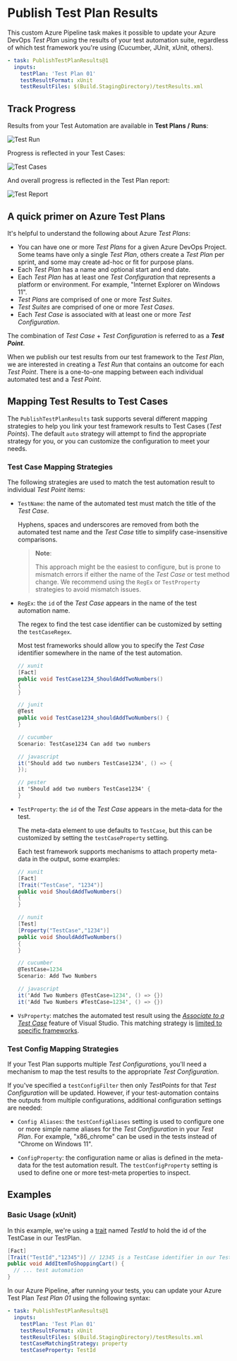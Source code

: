 # Publish Test Plan Results

This custom Azure Pipeline task makes it possible to update your Azure DevOps _Test Plan_ using the results of your test automation suite, regardless of which test framework you're using (Cucumber, JUnit, xUnit, others).

```yaml
- task: PublishTestPlanResults@1
  inputs:
    testPlan: 'Test Plan 01'
    testResultFormat: xUnit
    testResultFiles: $(Build.StagingDirectory)/testResults.xml
```

## Track Progress

Results from your Test Automation are available in **Test Plans / Runs**:

![Test Run](docs/img/test-run_800x.png)

Progress is reflected in your Test Cases:

![Test Cases](docs/img/test-cases_800x.png)

And overall progress is reflected in the Test Plan report:

![Test Report](docs/img/test-report_800x.png)

## A quick primer on Azure Test Plans

It's helpful to understand the following about Azure _Test Plans_:

- You can have one or more _Test Plans_ for a given Azure DevOps Project. Some teams have only a single _Test Plan_, others create a _Test Plan_ per sprint, and some may create ad-hoc or fit for purpose plans.
- Each _Test Plan_ has a name and optional start and end date.
- Each _Test Plan_ has at least one _Test Configuration_ that represents a platform or environment. For example, "Internet Explorer on Windows 11".
- _Test Plans_ are comprised of one or more _Test Suites_.
- _Test Suites_ are comprised of one or more _Test Cases_.
- Each _Test Case_ is associated with at least one or more _Test Configuration_.

The combination of _Test Case_ + _Test Configuration_ is referred to as a **_Test Point_**.

When we publish our test results from our test framework to the _Test Plan_, we are interested in creating a _Test Run_ that contains an outcome for each _Test Point_. There is a one-to-one mapping between each individual automated test and a _Test Point_.

## Mapping Test Results to Test Cases

The `PublishTestPlanResults` task supports several different mapping strategies to help you link your test framework results to Test Cases (_Test Points_). The default `auto` strategy will attempt to find the appropriate strategy for you, or you can customize the configuration to meet your needs.

### Test Case Mapping Strategies

The following strategies are used to match the test automation result to individual _Test Point_ items:

- `TestName`: the name of the automated test must match the title of the _Test Case_.

  Hyphens, spaces and underscores are removed from both the automated test name and the _Test Case_ title to simplify case-insensitive comparisons.

  > **Note**:
  >
  > This approach might be the easiest to configure, but is prone to mismatch errors if either the name of the _Test Case_ or test method change.
  > We recommend using the `RegEx` or `TestProperty` strategies to avoid mismatch issues.

- `RegEx`: the `id` of the _Test Case_ appears in the name of the test automation name.

   The regex to find the test case identifier can be customized by setting the `testCaseRegex`.

   Most test frameworks should allow you to specify the _Test Case_ identifier somewhere in the name of the test automation.

   ```csharp
   // xunit
   [Fact]
   public void TestCase1234_ShouldAddTwoNumbers()
   {
   }

   // junit
   @Test
   public void TestCase1234_shouldAddTwoNumbers() {
   }

   // cucumber
   Scenario: TestCase1234 Can add two numbers

   // javascript
   it('Should add two numbers TestCase1234', () => {
   });

   // pester
   it 'Should add two numbers TestCase1234' {
   }
   ```

- `TestProperty`: the `id` of the _Test Case_ appears in the meta-data for the test.

   The meta-data element to use defaults to `TestCase`, but this can be customized by setting the `testCaseProperty` setting.

   Each test framework supports mechanisms to attach property meta-data in the output, some examples:

   ```csharp
   // xunit
   [Fact]
   [Trait("TestCase", "1234")]
   public void ShouldAddTwoNumbers() 
   {
   }

   // nunit
   [Test]
   [Property("TestCase","1234")]
   public void ShouldAddTwoNumbers()
   {
   }

   // cucumber
   @TestCase=1234
   Scenario: Add Two Numbers

   // javascript
   it('Add Two Numbers @TestCase=1234', () => {})
   it('Add Two Numbers #TestCase=1234', () => {})
   ```
- `VsProperty`: matches the automated test result using the [_Associate to a Test Case_](https://learn.microsoft.com/en-us/azure/devops/test/associate-automated-test-with-test-case?view=azure-devops) feature of Visual Studio. This matching strategy is [limited to specific frameworks](https://learn.microsoft.com/en-us/azure/devops/test/associate-automated-test-with-test-case?view=azure-devops#test-types).

### Test Config Mapping Strategies

If your Test Plan supports multiple _Test Configurations_, you'll need a mechanism to map the test results to the appropriate _Test Configuration_.

If you've specified a `testConfigFilter` then only _TestPoints_ for that _Test Configuration_ will be updated. However, if your test-automation contains the outputs from multiple configurations, additional configuration settings are needed:

- `Config Aliases`: the `testConfigAliases` setting is used to configure one or more simple name aliases for the _Test Configuration_ in your _Test Plan_. For example, "x86_chrome" can be used in the tests instead of "Chrome on Windows 11".

- `ConfigProperty`: the configuration name or alias is defined in the meta-data for the test automation result. The `testConfigProperty` setting is used to define one or more test-meta properties to inspect.

## Examples

### Basic Usage (xUnit)

In this example, we're using a [trait][xunit-traits] named _TestId_ to hold the id of the TestCase in our TestPlan.

```csharp
[Fact]
[Trait("TestId","12345")] // 12345 is a TestCase identifier in our TestPlan
public void AddItemToShoppingCart() {
  // ... test automation
}
```

In our Azure Pipeline, after running your tests, you can update your Azure Test Plan _Test Plan 01_ using the following syntax:

```yaml
- task: PublishTestPlanResults@1
  inputs:
    testPlan: 'Test Plan 01'
    testResultFormat: xUnit
    testResultFiles: $(Build.StagingDirectory)/testResults.xml
    testCaseMatchingStrategy: property
    testCaseProperty: TestId
```

[xunit-traits]: https://www.brendanconnolly.net/organizing-tests-with-xunit-traits/
